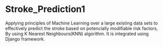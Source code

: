# Stroke_Prediction1
Applying principles of Machine Learning over a large existing data sets to effectively predict the stroke based on potencially modifiable risk factors, By using K Nearest Neighbours(KNN) algorithm.
It is integrated using Django framework.
